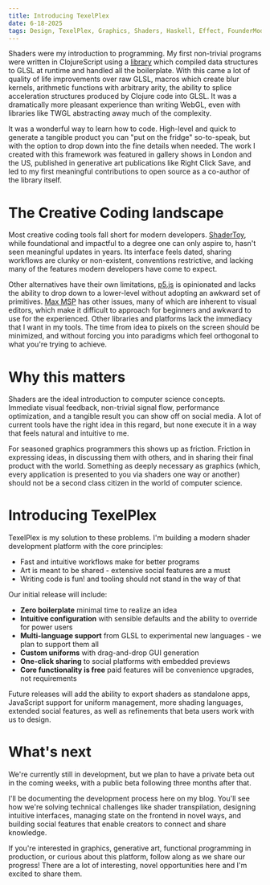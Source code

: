 ```yaml
--- 
title: Introducing TexelPlex
date: 6-18-2025
tags: Design, TexelPlex, Graphics, Shaders, Haskell, Effect, FounderMode
---
```

Shaders were my introduction to programming. My first non-trivial programs were written in ClojureScript using a [library](https://github.com/Ella-Hoeppner/hollow) which compiled data structures to GLSL at runtime and handled all the boilerplate. With this came a lot of quality of life improvements over raw GLSL, macros which create blur kernels, arithmetic functions with arbitrary arity, the ability to splice acceleration structures produced by Clojure code into GLSL. It was a dramatically more pleasant experience than writing WebGL, even with libraries like TWGL abstracting away much of the complexity.

It was a wonderful way to learn how to code. High-level and quick to generate a tangible product you can "put on the fridge" so-to-speak, but with the option to drop down into the fine details when needed. The work I created with this framework was featured in gallery shows in London and the US, published in generative art publications like Right Click Save, and led to my first meaningful contributions to open source as a co-author of the library itself.

# The Creative Coding landscape 
Most creative coding tools fall short for modern developers. [ShaderToy](https://www.shadertoy.com/), while foundational and impactful to a degree one can only aspire to, hasn't seen meaningful updates in years. Its interface feels dated, sharing workflows are clunky or non-existent, conventions restrictive, and lacking many of the features modern developers have come to expect. 

Other alternatives have their own limitations, [p5.js](https://p5js.org/) is opinionated and lacks the ability to drop down to a lower-level without adopting an awkward set of primitives. [Max MSP](https://cycling74.com/) has other issues, many of which are inherent to visual editors, which make it difficult to approach for beginners and awkward to use for the experienced. Other libraries and platforms lack the immediacy that I want in my tools. The time from idea to pixels on the screen should be minimized, and without forcing you into paradigms which feel orthogonal to what you're trying to achieve.

# Why this matters
Shaders are the ideal introduction to computer science concepts. Immediate visual feedback, non-trivial signal flow, performance optimization, and a tangible result you can show off on social media. A lot of current tools have the right idea in this regard, but none execute it in a way that feels natural and intuitive to me.

For seasoned graphics programmers this shows up as friction. Friction in expressing ideas, in discussing them with others, and in sharing their final product with the world. Something as deeply necessary as graphics (which, every application is presented to you via shaders one way or another) should not be a second class citizen in the world of computer science.

# Introducing TexelPlex
TexelPlex is my solution to these problems. I'm building a modern shader development platform with the core principles:
- Fast and intuitive workflows make for better programs
- Art is meant to be shared - extensive social features are a must
- Writing code is fun! and tooling should not stand in the way of that
  
Our initial release will include: 
- **Zero boilerplate** minimal time to realize an idea 
- **Intuitive configuration** with sensible defaults and the ability to override for power users 
- **Multi-language support** from GLSL to experimental new languages - we plan to support them all
- **Custom uniforms** with drag-and-drop GUI generation 
- **One-click sharing** to social platforms with embedded previews 
- **Core functionality is free** paid features will be convenience upgrades, not requirements

Future releases will add the ability to export shaders as standalone apps, JavaScript support for uniform management, more shading languages, extended social features, as well as refinements that beta users work with us to design. 

# What's next
We're currently still in development, but we plan to have a private beta out in the coming weeks, with a public beta following three months after that. 

I'll be documenting the development process here on my blog. You'll see how we're solving technical challenges like shader transpilation, designing intuitive interfaces, managing state on the frontend in novel ways, and building social features that enable creators to connect and share knowledge. 

If you're interested in graphics, generative art, functional programming in production, or curious about this platform, follow along as we share our progress! There are a lot of interesting, novel opportunities here and I'm excited to share them.